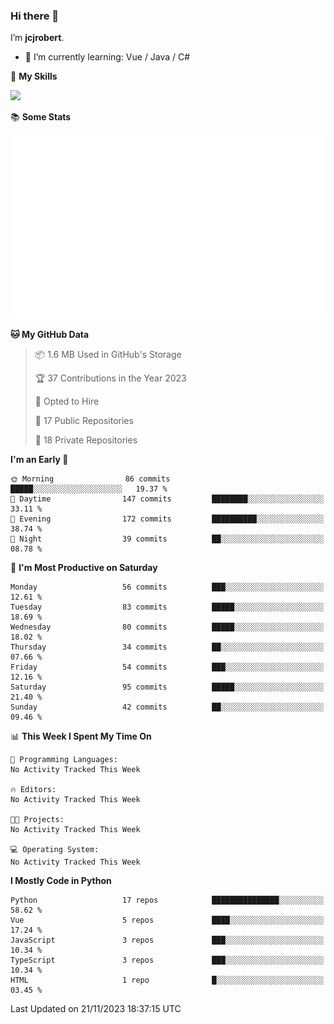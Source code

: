### Hi there 👋

I’m **jcjrobert**.

- 🌱 I’m currently learning: Vue / Java / C#

🌟 **My Skills**

![](https://img.shields.io/badge/-Python-3e74a2?style=flat-square&logo=Python&logoColor=fff)

📚 **Some Stats**

![](https://github.com/jcjrobert/github-stats/blob/master/generated/overview.svg)

<!--START_SECTION:waka-->
**🐱 My GitHub Data** 

> 📦 1.6 MB Used in GitHub's Storage 
 > 
> 🏆 37 Contributions in the Year 2023
 > 
> 💼 Opted to Hire
 > 
> 📜 17 Public Repositories 
 > 
> 🔑 18 Private Repositories 
 > 
**I'm an Early 🐤** 

```text
🌞 Morning                86 commits          █████░░░░░░░░░░░░░░░░░░░░   19.37 % 
🌆 Daytime                147 commits         ████████░░░░░░░░░░░░░░░░░   33.11 % 
🌃 Evening                172 commits         ██████████░░░░░░░░░░░░░░░   38.74 % 
🌙 Night                  39 commits          ██░░░░░░░░░░░░░░░░░░░░░░░   08.78 % 
```
📅 **I'm Most Productive on Saturday** 

```text
Monday                   56 commits          ███░░░░░░░░░░░░░░░░░░░░░░   12.61 % 
Tuesday                  83 commits          █████░░░░░░░░░░░░░░░░░░░░   18.69 % 
Wednesday                80 commits          █████░░░░░░░░░░░░░░░░░░░░   18.02 % 
Thursday                 34 commits          ██░░░░░░░░░░░░░░░░░░░░░░░   07.66 % 
Friday                   54 commits          ███░░░░░░░░░░░░░░░░░░░░░░   12.16 % 
Saturday                 95 commits          █████░░░░░░░░░░░░░░░░░░░░   21.40 % 
Sunday                   42 commits          ██░░░░░░░░░░░░░░░░░░░░░░░   09.46 % 
```


📊 **This Week I Spent My Time On** 

```text
💬 Programming Languages: 
No Activity Tracked This Week

🔥 Editors: 
No Activity Tracked This Week

🐱‍💻 Projects: 
No Activity Tracked This Week

💻 Operating System: 
No Activity Tracked This Week
```

**I Mostly Code in Python** 

```text
Python                   17 repos            ███████████████░░░░░░░░░░   58.62 % 
Vue                      5 repos             ████░░░░░░░░░░░░░░░░░░░░░   17.24 % 
JavaScript               3 repos             ███░░░░░░░░░░░░░░░░░░░░░░   10.34 % 
TypeScript               3 repos             ███░░░░░░░░░░░░░░░░░░░░░░   10.34 % 
HTML                     1 repo              █░░░░░░░░░░░░░░░░░░░░░░░░   03.45 % 
```




 Last Updated on 21/11/2023 18:37:15 UTC
<!--END_SECTION:waka-->
